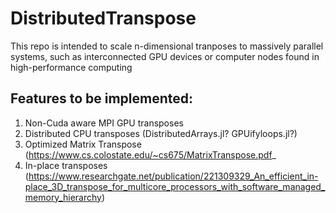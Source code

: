 # DistributedTranspose
This repo is intended to scale n-dimensional tranposes to massively parallel systems, such as interconnected GPU devices or computer nodes found in high-performance computing

## Features to be implemented:
1. Non-Cuda aware MPI GPU transposes
2. Distributed CPU transposes (DistributedArrays.jl? GPUifyloops.jl?)
3. Optimized Matrix Transpose (https://www.cs.colostate.edu/~cs675/MatrixTranspose.pdf_
4. In-place transposes (https://www.researchgate.net/publication/221309329_An_efficient_in-place_3D_transpose_for_multicore_processors_with_software_managed_memory_hierarchy)

